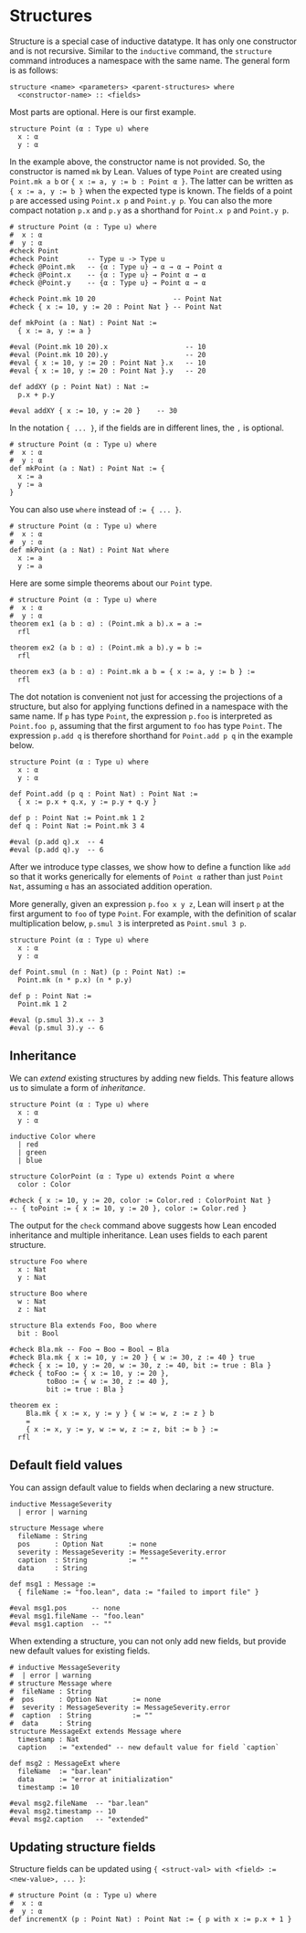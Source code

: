 # Structures

Structure is a special case of inductive datatype. It has only one constructor and is not recursive.
Similar to the `inductive` command, the `structure` command introduces a namespace with the same name.
The general form is as follows:
```
structure <name> <parameters> <parent-structures> where
  <constructor-name> :: <fields>
```
Most parts are optional. Here is our first example.
```lean
structure Point (α : Type u) where
  x : α
  y : α
```
In the example above, the constructor name is not provided. So, the constructor is named `mk` by Lean.
Values of type ``Point`` are created using `Point.mk a b` or `{ x := a, y := b : Point α }`. The latter can be
written as `{ x := a, y := b }` when the expected type is known.
The fields of a point ``p`` are accessed using ``Point.x p`` and ``Point.y p``. You can also the more compact notation `p.x` and `p.y` as a shorthand
for `Point.x p` and `Point.y p`.
```lean
# structure Point (α : Type u) where
#  x : α
#  y : α
#check Point
#check Point       -- Type u -> Type u
#check @Point.mk   -- {α : Type u} → α → α → Point α
#check @Point.x    -- {α : Type u} → Point α → α
#check @Point.y    -- {α : Type u} → Point α → α

#check Point.mk 10 20                   -- Point Nat
#check { x := 10, y := 20 : Point Nat } -- Point Nat

def mkPoint (a : Nat) : Point Nat :=
  { x := a, y := a }

#eval (Point.mk 10 20).x                   -- 10
#eval (Point.mk 10 20).y                   -- 20
#eval { x := 10, y := 20 : Point Nat }.x   -- 10
#eval { x := 10, y := 20 : Point Nat }.y   -- 20

def addXY (p : Point Nat) : Nat :=
  p.x + p.y

#eval addXY { x := 10, y := 20 }    -- 30
```
In the notation `{ ... }`, if the fields are in different lines, the `,` is optional.
```lean
# structure Point (α : Type u) where
#  x : α
#  y : α
def mkPoint (a : Nat) : Point Nat := {
  x := a
  y := a
}
```
You can also use `where` instead of `:= { ... }`.
```lean
# structure Point (α : Type u) where
#  x : α
#  y : α
def mkPoint (a : Nat) : Point Nat where
  x := a
  y := a
```

Here are some simple theorems about our `Point` type.
```lean
# structure Point (α : Type u) where
#  x : α
#  y : α
theorem ex1 (a b : α) : (Point.mk a b).x = a :=
  rfl

theorem ex2 (a b : α) : (Point.mk a b).y = b :=
  rfl

theorem ex3 (a b : α) : Point.mk a b = { x := a, y := b } :=
  rfl
```

The dot notation is convenient not just for accessing the projections of a structure,
but also for applying functions defined in a namespace with the same name.
If ``p`` has type ``Point``, the expression ``p.foo`` is interpreted as ``Point.foo p``,
assuming that the first argument to ``foo`` has type ``Point``.
The expression ``p.add q`` is therefore shorthand for ``Point.add p q`` in the example below.
```lean
structure Point (α : Type u) where
  x : α
  y : α

def Point.add (p q : Point Nat) : Point Nat :=
  { x := p.x + q.x, y := p.y + q.y }

def p : Point Nat := Point.mk 1 2
def q : Point Nat := Point.mk 3 4

#eval (p.add q).x  -- 4
#eval (p.add q).y  -- 6
```

After we introduce type classes, we show how to define a function like ``add`` so that
it works generically for elements of ``Point α`` rather than just ``Point Nat``,
assuming ``α`` has an associated addition operation.

More generally, given an expression ``p.foo x y z``, Lean will insert ``p`` at the first argument to ``foo`` of type ``Point``.
For example, with the definition of scalar multiplication below, ``p.smul 3`` is interpreted as ``Point.smul 3 p``.

```lean
structure Point (α : Type u) where
  x : α
  y : α

def Point.smul (n : Nat) (p : Point Nat) :=
  Point.mk (n * p.x) (n * p.y)

def p : Point Nat :=
  Point.mk 1 2

#eval (p.smul 3).x -- 3
#eval (p.smul 3).y -- 6
```

##  Inheritance

We can *extend* existing structures by adding new fields. This feature allows us to simulate a form of *inheritance*.

```lean
structure Point (α : Type u) where
  x : α
  y : α

inductive Color where
  | red
  | green
  | blue

structure ColorPoint (α : Type u) extends Point α where
  color : Color

#check { x := 10, y := 20, color := Color.red : ColorPoint Nat }
-- { toPoint := { x := 10, y := 20 }, color := Color.red }
```
The output for the `check` command above suggests how Lean encoded inheritance and multiple inheritance.
Lean uses fields to each parent structure.

```lean
structure Foo where
  x : Nat
  y : Nat

structure Boo where
  w : Nat
  z : Nat

structure Bla extends Foo, Boo where
  bit : Bool

#check Bla.mk -- Foo → Boo → Bool → Bla
#check Bla.mk { x := 10, y := 20 } { w := 30, z := 40 } true
#check { x := 10, y := 20, w := 30, z := 40, bit := true : Bla }
#check { toFoo := { x := 10, y := 20 },
         toBoo := { w := 30, z := 40 },
         bit := true : Bla }

theorem ex :
    Bla.mk { x := x, y := y } { w := w, z := z } b
    =
    { x := x, y := y, w := w, z := z, bit := b } :=
  rfl
```

## Default field values

You can assign default value to fields when declaring a new structure.
```lean
inductive MessageSeverity
  | error | warning

structure Message where
  fileName : String
  pos      : Option Nat      := none
  severity : MessageSeverity := MessageSeverity.error
  caption  : String          := ""
  data     : String

def msg1 : Message :=
  { fileName := "foo.lean", data := "failed to import file" }

#eval msg1.pos      -- none
#eval msg1.fileName -- "foo.lean"
#eval msg1.caption  -- ""
```
When extending a structure, you can not only add new fields, but provide new default values for existing fields.
```lean
# inductive MessageSeverity
#  | error | warning
# structure Message where
#  fileName : String
#  pos      : Option Nat      := none
#  severity : MessageSeverity := MessageSeverity.error
#  caption  : String          := ""
#  data     : String
structure MessageExt extends Message where
  timestamp : Nat
  caption   := "extended" -- new default value for field `caption`

def msg2 : MessageExt where
  fileName  := "bar.lean"
  data      := "error at initialization"
  timestamp := 10

#eval msg2.fileName  -- "bar.lean"
#eval msg2.timestamp -- 10
#eval msg2.caption   -- "extended"
```

## Updating structure fields

Structure fields can be updated using `{ <struct-val> with <field> := <new-value>, ... }`:

```lean
# structure Point (α : Type u) where
#  x : α
#  y : α
def incrementX (p : Point Nat) : Point Nat := { p with x := p.x + 1 }
```
